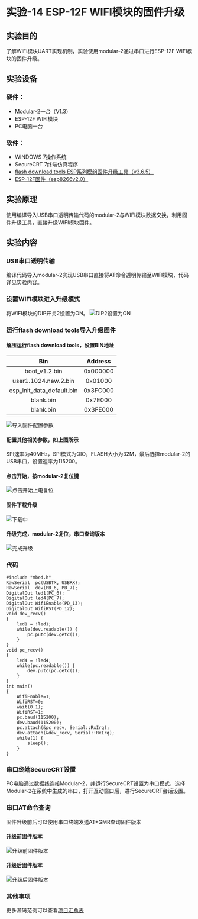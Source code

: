 # 实验-14 ESP-12F WIFI模块的固件升级
## 实验目的
了解WIFI模块UART实现机制，实验使用modular-2通过串口进行ESP-12F WIFI模块的固件升级。
## 实验设备
### 硬件：
+ Modular-2一台（V1.3）
+ ESP-12F WIFI模块
+ PC电脑一台
### 软件：
+ WINDOWS 7操作系统
+ SecureCRT 7终端仿真程序
+ [flash download tools ESP系列模组固件升级工具（v3.6.5）](https://www.espressif.com/sites/default/files/tools/flash_download_tools_v3.6.5_0.zip)
+ [ESP-12F固件（esp8266v2.0）](https://os.mbed.com/media/uploads/sarahmarshy/esp8266_v2.0_firmware.zip) 
## 实验原理
使用编译导入USB串口透明传输代码的modular-2与WIFI模块数据交换，利用固件升级工具，直接升级WIFI模块固件。
## 实验内容
### USB串口透明传输
编译代码导入modular-2实现USB串口直接将AT命令透明传输至WIFI模块，代码详见实验内容。
### 设置WIFI模块进入升级模式
将WIFI模块的DIP开关2设置为ON。
![DIP2设置为ON](./screenshots/dip2_on_uart_download_mode.jpg)
### 运行flash download tools导入升级固件
#### 解压运行flash download tools，设置BIN地址
|Bin|Address|
| :----: | :----: |
|boot_v1.2.bin|0x000000|
|user1.1024.new.2.bin|0x01000|
|esp_init_data_default.bin|0x3FC000|
|blank.bin|0x7E000|
|blank.bin|0x3FE000|

![导入固件配置参数](./screenshots/flash_download_tools_load_firmware.png)
#### 配置其他相关参数，如上图所示
SPI速率为40MHz，SPI模式为QIO，FLASH大小为32M，最后选择modular-2的USB串口，设置速率为115200。
#### 点击开始，按modular-2复位键
![点击开始上电复位](./screenshots/flash_download_tools_firmware_update_start.png)
#### 固件下载升级
![下载中](./screenshots/flash_download_tools_firmware_update_download.png)
#### 升级完成，modular-2复位，串口查询版本
![完成升级](./screenshots/flash_download_tools_firmware_update_finish.png)
### 代码
```
#include "mbed.h"
RawSerial  pc(USBTX, USBRX);
RawSerial  dev(PB_6, PB_7);
DigitalOut led1(PC_6);
DigitalOut led4(PC_7);
DigitalOut WifiEnable(PD_13);
DigitalOut WifiRST(PD_12);
void dev_recv()
{
    led1 = !led1;
    while(dev.readable()) {
        pc.putc(dev.getc());
    }
}
void pc_recv()
{
    led4 = !led4;
    while(pc.readable()) {
        dev.putc(pc.getc());
    }
}
int main()
{
    WifiEnable=1;
    WifiRST=0;
    wait(0.1);
    WifiRST=1; 
    pc.baud(115200);
    dev.baud(115200);
    pc.attach(&pc_recv, Serial::RxIrq);
    dev.attach(&dev_recv, Serial::RxIrq);
    while(1) {
        sleep();
    }
}
```
### 串口终端SecureCRT设置
PC电脑通过数据线连接Modular-2，并运行SecureCRT设置为串口模式，选择Modular-2在系统中生成的串口，打开互动窗口后，进行SecureCRT会话设置。
### 串口AT命令查询
固件升级前后可以使用串口终端发送AT+GMR查询固件版本
#### 升级前固件版本
![升级前固件版本](./screenshots/esp12f_check_version.png)
#### 升级后固件版本
![升级后固件版本](./screenshots/esp12f_updated_check_version.png)
### 其他事项
更多源码范例可以查看[项目汇总表](https://github.com/modular2/modular-2/blob/master/software/readme.md)
